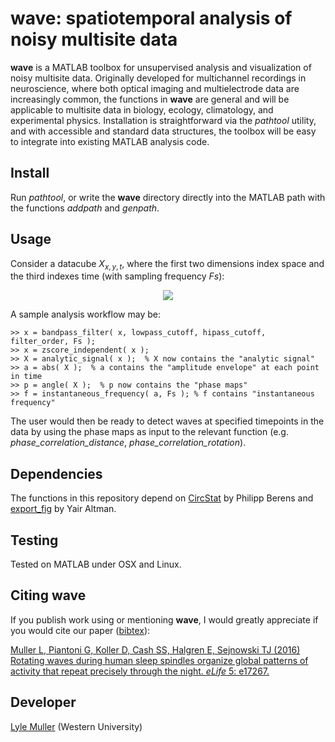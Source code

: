 # **wave**: spatiotemporal analysis of noisy multisite data #

**wave** is a MATLAB toolbox for unsupervised analysis and visualization of noisy multisite data. Originally developed for multichannel recordings in neuroscience, where both optical imaging and multielectrode data are increasingly common, the functions in **wave** are general and will be applicable to multisite data in biology, ecology, climatology, and experimental physics. Installation is straightforward via the *pathtool* utility, and with accessible and standard data structures, the toolbox will be easy to integrate into existing MATLAB analysis code.

## Install

Run *pathtool*, or write the **wave** directory directly into the MATLAB path with the functions *addpath* and *genpath*.

## Usage

Consider a datacube $`X_{x,y,t}`$, where the first two dimensions index space and the third indexes time (with sampling frequency *Fs*): 

<p align="center">
	<img src="https://mullerlab.ca/assets/img/gp-demo/datacube.png">
</p>

A sample analysis workflow may be:

    >> x = bandpass_filter( x, lowpass_cutoff, hipass_cutoff, filter_order, Fs );
    >> x = zscore_independent( x );
    >> X = analytic_signal( x );  % X now contains the "analytic signal"
    >> a = abs( X );  % a contains the "amplitude envelope" at each point in time
    >> p = angle( X );  % p now contains the "phase maps"
    >> f = instantaneous_frequency( a, Fs ); % f contains "instantaneous frequency"

The user would then be ready to detect waves at specified timepoints in the data by using the phase maps as input to the relevant function (e.g. *phase_correlation_distance*, *phase_correlation_rotation*).

## Dependencies

The functions in this repository depend on [CircStat](http://bethgelab.org/software/circstat) by Philipp Berens and [export_fig](http://github.com/altmany/export_fig) by Yair Altman.

## Testing

Tested on MATLAB under OSX and Linux.

## Citing **wave**

If you publish work using or mentioning **wave**, I would greatly appreciate if you would cite our paper ([bibtex](http://cnl.salk.edu/~lmuller/papers/P12.bib)):

[Muller L, Piantoni G, Koller D, Cash SS, Halgren E, Sejnowski TJ (2016) Rotating waves during human sleep spindles organize global patterns of activity that repeat precisely through the night. *eLife* 5: e17267.](http://elifesciences.org/content/5/e17267)

## Developer

[Lyle Muller](http://mullerlab.ca) (Western University)
